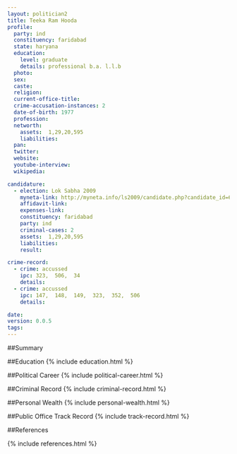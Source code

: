 ```yaml
---
layout: politician2
title: Teeka Ram Hooda
profile: 
  party: ind
  constituency: faridabad
  state: haryana
  education: 
    level: graduate
    details: professional b.a. l.l.b
  photo: 
  sex: 
  caste: 
  religion: 
  current-office-title: 
  crime-accusation-instances: 2
  date-of-birth: 1977
  profession: 
  networth: 
    assets:  1,29,20,595
    liabilities: 
  pan: 
  twitter: 
  website: 
  youtube-interview: 
  wikipedia: 

candidature: 
  - election: Lok Sabha 2009
    myneta-link: http://myneta.info/ls2009/candidate.php?candidate_id=6749
    affidavit-link: 
    expenses-link: 
    constituency: faridabad 
    party: ind
    criminal-cases: 2
    assets:  1,29,20,595
    liabilities: 
    result:  

crime-record: 
  - crime: accussed
    ipc: 323,  506,  34
    details:    
  - crime: accussed
    ipc: 147,  148,  149,  323,  352,  506
    details:    

date: 
version: 0.0.5
tags: 
---
```

##Summary


##Education
{% include education.html %}


##Political Career
{% include political-career.html %}


##Criminal Record
{% include criminal-record.html %}


##Personal Wealth
{% include personal-wealth.html %}


##Public Office Track Record
{% include track-record.html %}


##References


{% include references.html %}